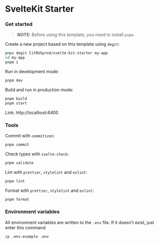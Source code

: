 # SvelteKit Starter

### Get started

> **NOTE:** Before using this template, you need to install `pnpm`.

Create a new project based on this template using `degit`:

```sh
pnpx degit CitRUSprod/svelte-kit-starter my-app
cd my-app
pnpm i
```

Run in development mode:

```sh
pnpm dev
```

Build and run in production mode:

```sh
pnpm build
pnpm start
```

Link: http://localhost:6400

### Tools

Commit with `commitizen`:

```sh
pnpm commit
```

Check types with `svelte-check`:

```sh
pnpm validate
```

Lint with `prettier`, `stylelint` and `eslint`:

```sh
pnpm lint
```

Format with `prettier`, `stylelint` and `eslint`:

```sh
pnpm format
```

### Environment variables

All environment variables are written to the `.env` file. If it doesn't exist, just enter this command:

```sh
cp .env.example .env
```
